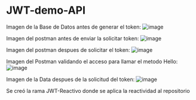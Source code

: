 # JWT-demo-API
Imagen de la Base de Datos antes de generar el token:
![image](https://user-images.githubusercontent.com/82293975/171555029-66ee02d0-f3b1-4dc7-9481-51686952542a.png)

Imagen del postman antes de enviar la solicitar token:
![image](https://user-images.githubusercontent.com/82293975/171555171-a28cc487-56a9-494b-b5d9-75e30c21079f.png)

Imagen del postman despues de solicitar el token:
![image](https://user-images.githubusercontent.com/82293975/171555485-47ada572-59ab-4b84-8a39-82dfddfff18a.png)

Imagen del Postman validando el acceso para llamar el metodo Hello:
![image](https://user-images.githubusercontent.com/82293975/171555579-faa42464-03f0-412c-85f9-adfdae95cc3a.png)

Imagen de la Data despues de la solicitud del token:
![image](https://user-images.githubusercontent.com/82293975/171555671-18d4e8f2-e011-49f9-b180-1a619b66f367.png)

Se creó la rama JWT-Reactivo donde se aplica la reactividad al repositorio
